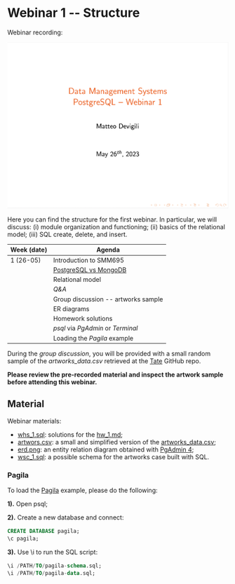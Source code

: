 # Webinar 1 -- Structure

Webinar recording:

[![webinar-1](img/webinar1.png)](https://moodle.city.ac.uk/mod/kalvidres/view.php?id=2604753)

Here you can find the structure for the first webinar. In particular, we will
discuss: (i) module organization and functioning; (ii) basics of the relational
model; (iii) SQL create, delete, and insert.

| **Week (date)** | **Agenda**                                       |
|-----------------|--------------------------------------------------|
| 1 (26-05)       | Introduction to SMM695                           |
|                 | [PostgreSQL vs MongoDB](https://www.mongodb.com/compare/mongodb-postgresql) |
|                 | Relational model                                 |
|                 | _Q&A_                                            |
|                 | Group discussion -- artworks sample              |
|                 | ER diagrams                                      |
|                 | Homework solutions                               |
|                 | _psql_ via _PgAdmin_ or _Terminal_               |
|                 | Loading the _Pagila_ example                     |

During the _group discussion_, you will be provided with a small random sample of
the _artworks_data.csv_ retrieved at the [Tate](https://github.com/tategallery/collection#usage) GitHub repo.

**Please review the pre-recorded material and inspect the artwork sample before attending this webinar.**

## Material

Webinar materials:

* [whs_1.sql](https://github.com/mattDevigili/dms-smm695/blob/master/week-1/webinar-1/whs_1.sql): solutions for the [hw_1.md](https://mattdevigili.github.io/dms-smm695/week-1/hw_1.html);
* [artwors.csv](https://github.com/mattDevigili/dms-smm695/blob/master/week-1/webinar-1/artworks.csv): a small and simplified version of the [artworks_data.csv](https://github.com/tategallery/collection/blob/master/artwork_data.csv);
* [erd.png](https://github.com/mattDevigili/dms-smm695/blob/master/week-1/webinar-1/erd.png): an entity relation diagram obtained with [PgAdmin 4](https://www.pgadmin.org/docs/pgadmin4/6.9/erd_tool.html);
* [wsc_1.sql](https://github.com/mattDevigili/dms-smm695/blob/master/week-1/webinar-1/wsc_1.sql): a possible schema for the artworks case built with SQL.

### Pagila

To load the [Pagila](https://github.com/devrimgunduz/pagila) example, please do the following:

**1).** Open psql;

**2).** Create a new database and connect:

```sql
CREATE DATABASE pagila;
\c pagila;
```

**3).** Use \i to run the SQL script:

```sql
\i /PATH/TO/pagila-schema.sql;
\i /PATH/TO/pagila-data.sql;
```

